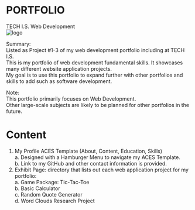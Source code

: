 # PORTFOLIO
TECH I.S. Web Development<br>
![logo](https://github.com/KLiang0712/ITWEBCLOUDS0712/assets/41204344/8e6cebbf-f151-40ed-9636-e7667cbf0a48)

<!-- Live Demo: [LIVE DEMO](https://kl0712-techis.netlify.app/) -->

Summary:<br>
Listed as Project #1-3 of my web development portfolio including at TECH I.S.<br>
This is my portfolio of web development fundamental skills. It showcases many different website application projects.<br>
My goal is to use this portfolio to expand further with other portfolios and skills to add such as software development.

Note:<br>
This portfolio primarily focuses on Web Development.<br>
Other large-scale subjects are likely to be planned for other portfolios in the future. 

# Content
1. My Profile ACES Template (About, Content, Education, Skills)<br>
  a. Designed with a Hamburger Menu to navigate my ACES Template.<br>
  b. Link to my GitHub and other contact information is provided.<br> 
2. Exhibit Page: directory that lists out each web application project for my portfolio:<br>
  a. Game Package: Tic-Tac-Toe<br>
  b. Basic Calculator<br> 
  c. Random Quote Generator<br>
  d. Word Clouds Research Project<br>
